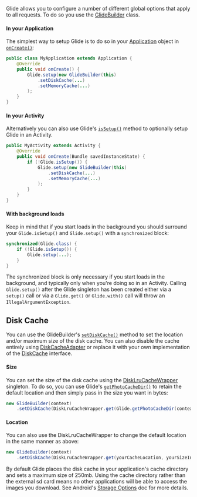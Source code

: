 Glide allows you to configure a number of different global options that apply to all requests. To do so you use the [GlideBuilder](http://bumptech.github.io/glide/javadocs/330/com/bumptech/glide/GlideBuilder.html) class. 

#### In your Application
The simplest way to setup Glide is to do so in your [Application](http://developer.android.com/reference/android/app/Application.html) object in [``onCreate()``](http://developer.android.com/reference/android/app/Application.html#onCreate()):

```java
public class MyApplication extends Application {
    @Override
    public void onCreate() {
        Glide.setup(new GlideBuilder(this)
            .setDiskCache(...)
            .setMemoryCache(...)
        );
    }
}
```

#### In your Activity
Alternatively you can also use Glide's [``isSetup()``](http://bumptech.github.io/glide/javadocs/330/com/bumptech/glide/Glide.html#isSetup()) method to optionally setup Glide in an Activity.

```java
public MyActivity extends Activity {
    @Override
    public void onCreate(Bundle savedInstanceState) {
        if (!Glide.isSetup()) {
            Glide.setup(new GlideBuilder(this)
                .setDiskCache(...)
                .setMemoryCache(...)
            );
        }
    }
}
```
#### With background loads
Keep in mind that if you start loads in the background you should surround your ``Glide.isSetup()`` and ``Glide.setup()`` with a ``synchronized`` block:

```java
synchronized(Glide.class) {
    if (!Glide.isSetup()) {
        Glide.setup(...);
    }
}
```

The synchronized block is only necessary if you start loads in the background, and typically only when you're doing so in an Activity. Calling ``Glide.setup()`` after the Glide singleton has been created either via a ``setup()`` call or via a ``Glide.get()`` or ``Glide.with()`` call will throw an ``IllegalArgumentException``.

## Disk Cache
You can use the GlideBuilder's [``setDiskCache()``](http://bumptech.github.io/glide/javadocs/330/com/bumptech/glide/GlideBuilder.html#setDiskCache(com.bumptech.glide.load.engine.cache.DiskCache)) method to set the location and/or maximum size of the disk cache. You can also disable the cache entirely using [DiskCacheAdapter](http://bumptech.github.io/glide/javadocs/330/com/bumptech/glide/load/engine/cache/DiskCacheAdapter.html) or replace it with your own implementation of the [DiskCache](http://bumptech.github.io/glide/javadocs/330/com/bumptech/glide/load/engine/cache/DiskCache.html) interface. 

#### Size
You can set the size of the disk cache using the [DiskLruCacheWrapper](http://bumptech.github.io/glide/javadocs/330/com/bumptech/glide/load/engine/cache/DiskLruCacheWrapper.html) singleton. To do so, you can use Glide's [``getPhotoCacheDir()``](http://bumptech.github.io/glide/javadocs/330/com/bumptech/glide/Glide.html#getPhotoCacheDir(android.content.Context)) to retain the default location and then simply pass in the size you want in bytes:

```java
new GlideBuilder(context)
    .setDiskCache(DiskLruCacheWrapper.get(Glide.getPhotoCacheDir(context), yourSizeInBytes));
```

#### Location
You can also use the DiskLruCacheWrapper to change the default location in the same manner as above:

```java
new GlideBuilder(context)
    .setDiskCache(DiskLruCacheWrapper.get(yourCacheLocation, yourSizeInBytes));
```

By default Glide places the disk cache in your application's cache directory and sets a maximum size of 250mb. Using the cache directory rather than the external sd card means no other applications will be able to access the images you download. See Android's [Storage Options](http://developer.android.com/guide/topics/data/data-storage.html#filesInternal) doc for more details.